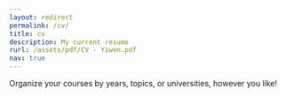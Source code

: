 ```yaml
---
layout: redirect
permalink: /cv/
title: cv
description: My current resume
rurl: /assets/pdf/CV - Yiwen.pdf
nav: true
---
```


Organize your courses by years, topics, or universities, however you like!
